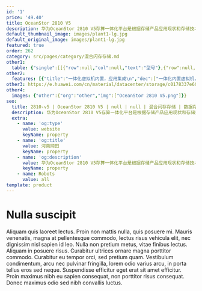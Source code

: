 ```yaml
---
id: '1'
price: '49.40'
title: OceanStor 2810 V5
description: 华为OceanStor 2810 V5存算一体化平台是根据存储产品应用现状和存储技术未来发展趋势，推出的新一代专用高性能融合存储设备。存储控制器在继承华为OceanStor 企业存储特性的同时提供开放融合数据平台，充分发挥控制器的富余计算能力。用户可将原先部署在物理服务器上的应用迁移到存储控制器内，并提供一体化集成虚拟机、应用隔离、资源控制、高可靠高可用等关键特性。易于快速集成ISV业务平台，显著降低用户TCO。
default_thumbnail_image: images/plant1-lg.jpg
default_original_image: images/plant1-lg.jpg
featured: true
order: 262
category: src/pages/category/混合闪存存储.md
other1: 
  table: {"single":[[{"row":null,"col":null,"text":"型号"},{"row":null,"col":null,"text":"OceanStor 2810"}],[{"row":null,"col":null,"text":"控制器数量"},{"row":null,"col":null,"text":"双控（2U盘控一体）"}],[{"row":null,"col":null,"text":"高速Cache容量（每控制器）"},{"row":null,"col":null,"text":"96GB"}],[{"row":null,"col":null,"text":"支持最大磁盘数"},{"row":null,"col":null,"text":"750"}],[{"row":null,"col":null,"text":"RAID 级别"},{"row":null,"col":null,"text":"RAID0,1,3,5,6,10,50"}],[{"row":null,"col":null,"text":"每控制器最大虚拟机数量"},{"row":null,"col":null,"text":"4（双控最大8）"}],[{"row":null,"col":null,"text":"每VM内存"},{"row":null,"col":null,"text":"128MB<=内存<=VM预留剩余内存（最大约64GB）"}],[{"row":null,"col":null,"text":"每VM vCPU数量"},{"row":null,"col":null,"text":"2 ≤ vCPU核数 ≤ 20"}],[{"row":null,"col":null,"text":"每VM系统盘容量"},{"row":null,"col":null,"text":"≥ 1 GB"}],[{"row":null,"col":null,"text":"每VM数据盘数量"},{"row":null,"col":null,"text":"<=16个"}],[{"row":null,"col":null,"text":"每VM虚拟网口数量"},{"row":null,"col":null,"text":"1个 ≤ 网口 ≤ 最大物理网口数量(12个)"}]]}
other2:
  features: [{"title":"一体化虚拟机内置，应用集成\n","dec":["一体化内置虚拟机，开放存储平台管理接口，支持策略管理，可根据用户需要和应用特性配置CPU策略；应用集成，一栈式提供软硬件服务，易交付，易应用，易运维。"]},{"title":"高可靠，高可用\n","dec":["基于华为企业级存储的可靠性设计，保证数据99.9999%可靠性；RAID2.0+软件架构，重构速度较传统方式最高提升20倍。"]},{"title":"易管理，易维护","dec":["虚拟机应用数据读写由底层存储资源池直接提供，缩短数据访问路径，提升系统性能；统一管理界面，多种告警手段，一键式升级，显著降低用户运维成本。"]}]
other3: https://e.huawei.com/cn/material/datacenter/storage/c0178337e60e4502bfd616f9c1172cbf
other4:
  images: {"other":{"org":"other","img":["OceanStor 2810 V5.png"]}}
seo:
  title: 2810-v5 | OceanStor 2810 V5 | null | null | 混合闪存存储 | 数据存储
  description: 华为OceanStor 2810 V5存算一体化平台是根据存储产品应用现状和存储技术未来发展趋势，推出的新一代专用高性能融合存储设备。存储控制器在继承华为OceanStor 企业存储特性的同时提供开放融合数据平台，充分发挥控制器的富余计算能力。用户可将原先部署在物理服务器上的应用迁移到存储控制器内，并提供一体化集成虚拟机、应用隔离、资源控制、高可靠高可用等关键特性。易于快速集成ISV业务平台，显著降低用户TCO。
  extra:
    - name: 'og:type'
      value: website
      keyName: property
    - name: 'og:title'
      value: 河南网田
      keyName: property
    - name: 'og:description'
      value: 华为OceanStor 2810 V5存算一体化平台是根据存储产品应用现状和存储技术未来发展趋势，推出的新一代专用高性能融合存储设备。存储控制器在继承华为OceanStor 企业存储特性的同时提供开放融合数据平台，充分发挥控制器的富余计算能力。用户可将原先部署在物理服务器上的应用迁移到存储控制器内，并提供一体化集成虚拟机、应用隔离、资源控制、高可靠高可用等关键特性。易于快速集成ISV业务平台，显著降低用户TCO。
      keyName: property
    - name: Robots
      value: all
template: product
---
```


# Nulla suscipit

Aliquam quis laoreet lectus. Proin non mattis nulla, quis posuere mi. Mauris venenatis, magna at pellentesque commodo, lectus risus vehicula elit, nec dignissim nisl sapien id leo. Nulla non pretium metus, vitae finibus lectus. Aliquam in posuere risus. Curabitur ultrices ornare magna porttitor commodo. Curabitur eu tempor orci, sed pretium quam. Vestibulum condimentum, arcu nec pulvinar fringilla, lorem odio varius arcu, in porta tellus eros sed neque. Suspendisse efficitur eget erat sit amet efficitur. Proin maximus nibh eu sapien consequat, non porttitor risus consequat. Donec maximus odio sed nibh convallis luctus.